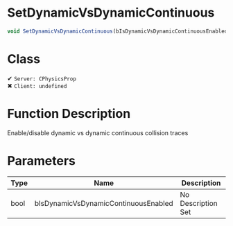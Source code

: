 # SetDynamicVsDynamicContinuous
```js
void SetDynamicVsDynamicContinuous(bIsDynamicVsDynamicContinuousEnabled)
```
# Class
✔ `Server: CPhysicsProp`  
✖ `Client: undefined`  

# Function Description
Enable/disable dynamic vs dynamic continuous collision traces
# Parameters
Type|Name|Description
--|--|--
bool|bIsDynamicVsDynamicContinuousEnabled|No Description Set
